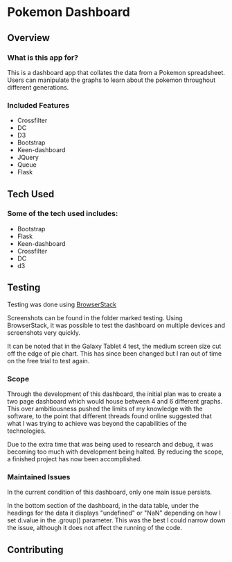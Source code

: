 # Pokemon Dashboard

## Overview

### What is this app for?

This is a dashboard app that collates the data from a Pokemon spreadsheet.
Users can manipulate the graphs to learn about the pokemon throughout different 
generations.

### Included Features

- Crossfilter
- DC
- D3
- Bootstrap
- Keen-dashboard
- JQuery
- Queue
- Flask

## Tech Used

### Some of the tech used includes:

- Bootstrap
- Flask
- Keen-dashboard
- Crossfilter
- DC
- d3

## Testing

Testing was done using [BrowserStack](https://browserstack.com/)

Screenshots can be found in the folder marked testing. Using BrowserStack, it was
possible to test the dashboard on multiple devices and screenshots very quickly. 

It can be noted that in the Galaxy Tablet 4 test, the medium screen size cut off the edge of
pie chart. This has since been changed but I ran out of time on the free trial to test again.

### Scope

Through the development of this dashboard, the initial plan was to create a two page dashboard
which would house between 4 and 6 different graphs. This over ambitiousness pushed the limits
of my knowledge with the software, to the point that different threads found online suggested 
that what I was trying to achieve was beyond the capabilities of the technologies.

Due to the extra time that was being used to research and debug, it was becoming too much with
development being halted. By reducing the scope, a finished project has now been accomplished.

### Maintained Issues

In the current condition of this dashboard, only one main issue persists.

In the bottom section of the dashboard, in the data table, under the headings for the data it 
displays "undefined" or "NaN" depending on how I set d.value in the .group() parameter. This
was the best I could narrow down the issue, although it does not affect the running of the code.

## Contributing